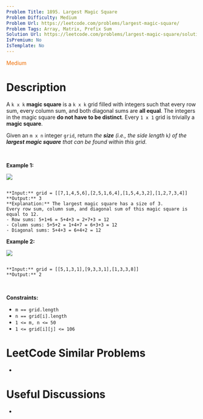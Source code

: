 ```yaml
---
Problem Title: 1895. Largest Magic Square
Problem Difficulty: Medium
Problem Url: https://leetcode.com/problems/largest-magic-square/
Problem Tags: Array, Matrix, Prefix Sum
Solution Url: https://leetcode.com/problems/largest-magic-square/solution/
IsPremium: No
IsTemplate: No
---
```


<span style="color: rgb(239, 108, 0);">Medium</span>

# Description

A `k x k` **magic square** is a `k x k` grid filled with integers such that every row sum, every column sum, and both diagonal sums are **all equal**. The integers in the magic square **do not have to be distinct**. Every `1 x 1` grid is trivially a **magic square**.


Given an `m x n` integer `grid`, return *the **size** (i.e., the side length* `k`*) of the **largest magic square** that can be found within this grid*.


 


**Example 1:**


![](https://assets.leetcode.com/uploads/2021/05/29/magicsquare-grid.jpg)

```

**Input:** grid = [[7,1,4,5,6],[2,5,1,6,4],[1,5,4,3,2],[1,2,7,3,4]]
**Output:** 3
**Explanation:** The largest magic square has a size of 3.
Every row sum, column sum, and diagonal sum of this magic square is equal to 12.
- Row sums: 5+1+6 = 5+4+3 = 2+7+3 = 12
- Column sums: 5+5+2 = 1+4+7 = 6+3+3 = 12
- Diagonal sums: 5+4+3 = 6+4+2 = 12

```

**Example 2:**


![](https://assets.leetcode.com/uploads/2021/05/29/magicsquare2-grid.jpg)

```

**Input:** grid = [[5,1,3,1],[9,3,3,1],[1,3,3,8]]
**Output:** 2

```

 


**Constraints:**


* `m == grid.length`
* `n == grid[i].length`
* `1 <= m, n <= 50`
* `1 <= grid[i][j] <= 106`




# LeetCode Similar Problems

- []()

# Useful Discussions

- []()
